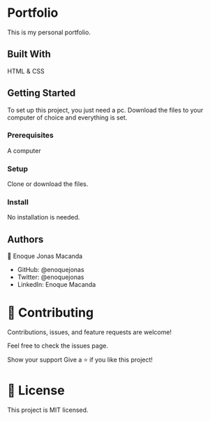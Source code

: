 # Portfolio
This is my personal portfolio. 

## Built With
HTML & CSS

## Getting Started
To set up this project, you just need a pc. Download the files to your computer of choice and everything is set.

### Prerequisites
A computer

### Setup
Clone or download the files.

### Install
No installation is needed.

## Authors
👤 Enoque Jonas Macanda

- GitHub: @enoquejonas
- Twitter: @enoquejonas
- LinkedIn: Enoque Macanda

# 🤝 Contributing
Contributions, issues, and feature requests are welcome!

Feel free to check the issues page.

Show your support
Give a ⭐️ if you like this project!

# 📝 License
This project is MIT licensed.


